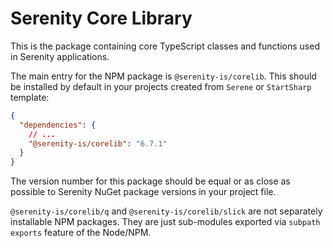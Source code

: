 # Serenity Core Library

This is the package containing core TypeScript classes and functions used in Serenity applications.

The main entry for the NPM package is `@serenity-is/corelib`. This should be installed by default 
in your projects created from `Serene` or `StartSharp` template:

```json
{
  "dependencies": {
    // ...
    "@serenity-is/corelib": "6.7.1"
  }
}
```

The version number for this package should be equal or as close as possible to Serenity NuGet package versions in your project file.

`@serenity-is/corelib/q` and `@serenity-is/corelib/slick` are not separately installable NPM packages. They are just sub-modules exported via `subpath exports` feature of the Node/NPM.
